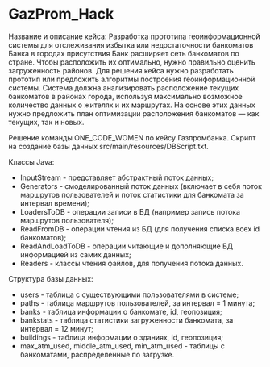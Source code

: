 # GazProm_Hack
Название и описание кейса:
  Разработка прототипа геоинформационной системы для отслеживания избытка или недостаточности банкоматов Банка в городах присутствия
  Банк расширяет сеть банкоматов по стране. Чтобы расположить их оптимально, нужно правильно оценить загруженность районов. Для решения кейса нужно разработать прототип или предложить алгоритмы построения геоинформационной системы. Система должна анализировать расположение текущих банкоматов в районах города, используя максимально возможное количество данных о жителях и их маршрутах. На основе этих данных нужно предложить план оптимизации расположения банкоматов — как текущих, так и новых.

Решение команды ONE_CODE_WOMEN по кейсу Газпромбанка.
Скрипт на создание базы данных src/main/resources/DBScript.txt.

Классы Java:
- InputStream - представляет абстрактный поток данных;
- Generators - смоделированный поток данных (включает в себя поток маршрутов пользователей и поток статистики для банкомата за интервал времени);
- LoadersToDB - операции записи в БД (например запись потока маршрутов пользователя);
- ReadFromDB - операции чтения из БД (для получения списка всех id банкоматов);
- ReadAndLoadToDB - операции читающие и дополняющие БД информацией из самих данных;
- Readers - классы чтения файлов, для получения потока данных.

Структура базы данных:
- users - таблица с существующими пользователями в системе;
- paths - таблица маршрутов пользователей, за интервал = 1 минута;
- banks - таблица информации о банкомате, id, геопозиция;
- bankstats - таблица статистики загруженности банкомата, за интервал = 12 минут;
- buildings - таблица информации о зданиях, id, геопозиция;
- max_atm_used, middle_atm_used, min_atm_used - таблицы с банкоматами, распределенные по загрузке.
